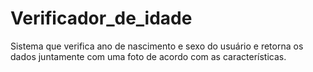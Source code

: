 # Verificador_de_idade
Sistema que verifica ano de nascimento e sexo do usuário e retorna os dados juntamente com uma foto de acordo com as características.
